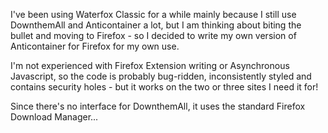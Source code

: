 I've been using Waterfox Classic for a while mainly because I still use DownthemAll and Anticontainer a lot, but I am thinking about biting the bullet and moving to Firefox - so I decided to write my own version of Anticontainer for Firefox for my own use. 

I'm not experienced with Firefox Extension writing or Asynchronous Javascript, so the code is probably bug-ridden, inconsistently styled and contains security holes - but it works on the two or three sites I need it for!

Since there's no interface for DownthemAll, it uses the standard Firefox Download Manager...
